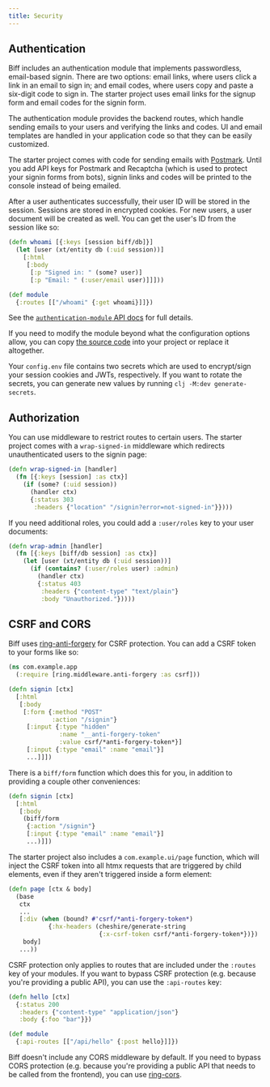 ```yaml
---
title: Security
---
```


## Authentication

Biff includes an authentication module that implements passwordless,
email-based signin. There are two options: email links, where users click a
link in an email to sign in; and email codes, where users copy and paste a
six-digit code to sign in. The starter project uses email links for the signup
form and email codes for the signin form.

The authentication module provides the backend routes, which handle sending
emails to your users and verifying the links and codes. UI and email templates
are handled in your application code so that they can be easily customized.

The starter project comes with code for sending emails with
[Postmark](https://postmarkapp.com/). Until you add API keys for Postmark and
Recaptcha (which is used to protect your signin forms from bots), signin links
and codes will be printed to the console instead of being emailed.

After a user authenticates successfully, their user ID will be stored in the
session. Sessions are stored in encrypted cookies.
For new users, a user document will be created as well. You can get
the user's ID from the session like so:

```clojure
(defn whoami [{:keys [session biff/db]}]
  (let [user (xt/entity db (:uid session))]
    [:html
     [:body
      [:p "Signed in: " (some? user)]
      [:p "Email: " (:user/email user)]]]))

(def module
  {:routes [["/whoami" {:get whoami}]]})
```

See the [`authentication-module` API docs](https://biffweb.com/docs/api/authentication/) for full details.

If you need to modify the module beyond what the configuration options allow,
you can copy
[the source code](https://github.com/jacobobryant/biff/blob/master/src/com/biffweb/impl/auth.clj)
into your project or replace it altogether.

Your `config.env` file contains two secrets which are used to encrypt/sign
your session cookies and JWTs, respectively. If you want to rotate the secrets,
you can generate new values by running `clj -M:dev generate-secrets`.

## Authorization

You can use middleware to restrict routes to certain users. The starter project comes
with a `wrap-signed-in` middleware which redirects unauthenticated users to the signin page:

```clojure
(defn wrap-signed-in [handler]
  (fn [{:keys [session] :as ctx}]
    (if (some? (:uid session))
      (handler ctx)
      {:status 303
       :headers {"location" "/signin?error=not-signed-in"}})))
```

If you need additional roles, you could add a `:user/roles` key to your user documents:

```clojure
(defn wrap-admin [handler]
  (fn [{:keys [biff/db session] :as ctx}]
    (let [user (xt/entity db (:uid session))]
      (if (contains? (:user/roles user) :admin)
        (handler ctx)
        {:status 403
         :headers {"content-type" "text/plain"}
         :body "Unauthorized."}))))
```

## CSRF and CORS

Biff uses
[ring-anti-forgery](https://github.com/ring-clojure/ring-anti-forgery) for CSRF
protection. You can add a CSRF token to your forms like so:

```clojure
(ns com.example.app
  (:require [ring.middleware.anti-forgery :as csrf]))

(defn signin [ctx]
  [:html
   [:body
    [:form {:method "POST"
            :action "/signin"}
     [:input {:type "hidden"
              :name "__anti-forgery-token"
              :value csrf/*anti-forgery-token*}]
     [:input {:type "email" :name "email"}]
     ...]]])
```

There is a `biff/form` function which does this for you, in addition to
providing a couple other conveniences:

```clojure
(defn signin [ctx]
  [:html
   [:body
    (biff/form
     {:action "/signin"}
     [:input {:type "email" :name "email"}]
     ...)]])
```

The starter project also includes a `com.example.ui/page` function, which will inject the CSRF token
into all htmx requests that are triggered by child elements, even if they aren't triggered inside a form element:

```clojure
(defn page [ctx & body]
  (base
   ctx
   ...
   [:div (when (bound? #'csrf/*anti-forgery-token*)
           {:hx-headers (cheshire/generate-string
                         {:x-csrf-token csrf/*anti-forgery-token*})})
    body]
   ...))
```

CSRF protection only applies to routes that are included under the `:routes` key of your modules. If you want to
bypass CSRF protection (e.g. because you're providing a public API), you can use the `:api-routes` key:

```clojure
(defn hello [ctx]
  {:status 200
   :headers {"content-type" "application/json"}
   :body {:foo "bar"}})

(def module
  {:api-routes [["/api/hello" {:post hello}]]})
```

Biff doesn't include any CORS middleware by default. If you need to bypass CORS
protection (e.g. because you're providing a public API that needs to be called
from the frontend), you can use
[ring-cors](https://github.com/r0man/ring-cors).
